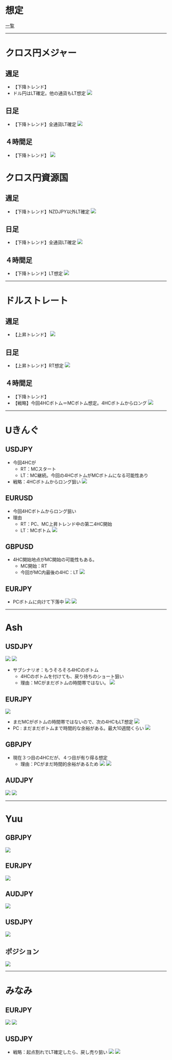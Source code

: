 # 想定
[一覧](../../index.md)

---
# クロス円メジャー
## 週足
- 【下降トレンド】
- ドル円はLT確定。他の通貨もLT想定
![](img/2023-01-01-15-50-27.png)

## 日足
- 【下降トレンド】全通貨LT確定
![](img/2023-01-01-15-53-38.png)

## ４時間足
- 【下降トレンド】
![](img/2023-01-01-15-56-22.png)

# クロス円資源国
## 週足
- 【下降トレンド】NZDJPY以外LT確定
![](img/2023-01-01-16-02-49.png)

## 日足
- 【下降トレンド】全通貨LT確定
![](img/2023-01-01-16-03-42.png)

## ４時間足
- 【下降トレンド】LT想定
![](img/2023-01-01-16-05-47.png)

---
# ドルストレート
## 週足
- 【上昇トレンド】
![](img/2023-01-01-16-06-49.png)

## 日足
- 【上昇トレンド】RT想定
![](img/2023-01-01-16-11-34.png)

## ４時間足
- 【下降トレンド】
- 【戦略】今回4HCボトム＝MCボトム想定。4HCボトムからロング
![](img/2023-01-01-16-12-46.png)

---
# Uきんぐ
## USDJPY
- 今回4HCが
  - RT：MCスタート
  - LT：MC継続。今回の4HCボトムがMCボトムになる可能性あり
- 戦略：4HCボトムからロング狙い
![](img/2023-01-01-15-24-44.png)

## EURUSD
- 今回4HCボトムからロング狙い
- 理由
  - RT：PC、MC上昇トレンド中の第二4HC開始
  - LT：MCボトム
![](img/2023-01-01-15-35-17.png)

## GBPUSD
- 4HC開始地点がMC開始の可能性もある。
  - MC開始：RT
  - 今回がMC内最後の4HC：LT
![](img/2023-01-01-15-02-03.png)

## EURJPY
- PCボトムに向けて下落中
![](img/2023-01-01-15-05-45.png)
![](img/2023-01-01-15-06-11.png)

---
# Ash
## USDJPY
![](img/2023-01-01-15-10-05.png)
![](img/2023-01-01-15-10-53.png)
- サブシナリオ：もうそろそろ4HCのボトム
  - 4HCのボトムを付けても、戻り待ちのショート狙い
  - 理由：MCがまだボトムの時間帯ではない。
![](img/2023-01-01-15-11-59.png)

## EURJPY
![](img/2023-01-01-15-13-53.png)
- まだMCがボトムの時間帯ではないので、次の4HCもLT想定
![](img/2023-01-01-15-14-39.png)
- PC : まだまだボトムまで時間的な余裕がある。最大10週間くらい
![](img/2023-01-01-15-15-46.png)

## GBPJPY
- 現在３つ目の4HCだが、４つ目が有り得る想定
  - 理由：PCがまだ時間的余裕があるため
![](img/2023-01-01-15-18-09.png)
![](img/2023-01-01-15-19-56.png)

## AUDJPY
![](img/2023-01-01-15-21-42.png)
![](img/2023-01-01-15-22-02.png)

---
# Yuu
## GBPJPY
![](img/2023-01-01-15-44-00.png)

## EURJPY
![](img/2023-01-01-15-44-34.png)

## AUDJPY
![](img/2023-01-01-15-44-59.png)

## USDJPY
![](img/2023-01-01-15-45-23.png)

## ポジション
![](img/2023-01-01-15-45-53.png)

---
# みなみ
## EURJPY
![](img/2023-01-01-15-46-26.png)
![](img/2023-01-01-15-46-51.png)

## USDJPY
- 戦略：起点割れでLT確定したら、戻し売り狙い
![](img/2023-01-01-19-32-28.png)
![](img/2023-01-01-19-33-31.png)


